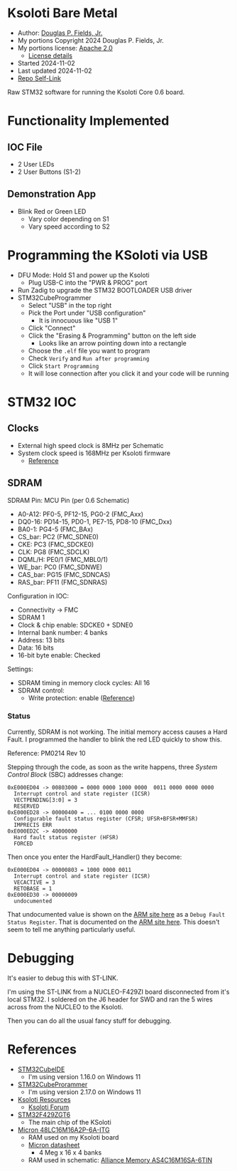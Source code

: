 # Ksoloti Bare Metal

* Author: [Douglas P. Fields, Jr.](mailto:symbolics@lisp.engineer)
* My portions Copyright 2024 Douglas P. Fields, Jr.
* My portions license: [Apache 2.0](LICENSE-2.0.txt)
  * [License details](https://www.apache.org/licenses/LICENSE-2.0)
* Started 2024-11-02
* Last updated 2024-11-02
* [Repo Self-Link](https://github.com/LispEngineer/ksoloti_raw_1)

Raw STM32 software for running the Ksoloti Core 0.6 board.


# Functionality Implemented

## IOC File

* 2 User LEDs
* 2 User Buttons (S1-2)

## Demonstration App

* Blink Red or Green LED
  * Vary color depending on S1
  * Vary speed according to S2


# Programming the KSoloti via USB

* DFU Mode: Hold S1 and power up the Ksoloti
  * Plug USB-C into the "PWR & PROG" port
* Run Zadig to upgrade the STM32 BOOTLOADER USB driver
* STM32CubeProgrammer
  * Select "USB" in the top right
  * Pick the Port under "USB configuration"
    * It is innocuous like "USB 1"
  * Click "Connect"
  * Click the "Erasing & Programming" button on the left side
    * Looks like an arrow pointing down into a rectangle
  * Choose the `.elf` file you want to program
  * Check `Verify` and `Run after programming`
  * Click `Start Programming`
  * It will lose connection after you click it and your code will be running


# STM32 IOC

## Clocks

* External high speed clock is 8MHz per Schematic
* System clock speed is 168MHz per Ksoloti firmware
  * [Reference](https://github.com/ksoloti/ksoloti/blob/master/firmware/stm32f4xx_hal_conf.h#L131)

## SDRAM

SDRAM Pin: MCU Pin (per 0.6 Schematic)
* A0-A12: PF0-5, PF12-15, PG0-2 (FMC_Axx)
* DQ0-16: PD14-15, PD0-1, PE7-15, PD8-10 (FMC_Dxx)
* BA0-1: PG4-5 (FMC_BAx)
* CS_bar: PC2 (FMC_SDNE0)
* CKE: PC3 (FMC_SDCKE0)
* CLK: PG8 (FMC_SDCLK)
* DQML/H: PE0/1 (FMC_MBL0/1)
* WE_bar: PC0 (FMC_SDNWE)
* CAS_bar: PG15 (FMC_SDNCAS)
* RAS_bar: PF11 (FMC_SDNRAS)

Configuration in IOC:
* Connectivity -> FMC
* SDRAM 1
* Clock & chip enable: SDCKE0 + SDNE0
* Internal bank number: 4 banks
* Address: 13 bits
* Data: 16 bits
* 16-bit byte enable: Checked

Settings:
* SDRAM timing in memory clock cycles: All 16
* SDRAM control:
  * Write protection: enable ([Reference](https://github.com/ksoloti/ksoloti/blob/c6305dd5c92fde1ad0d5dcc49afcf5de4b7e3a58/firmware/stm32f4xx_fmc.c#L932))

### Status

Currently, SDRAM is not working. The initial memory access causes a
Hard Fault. I programmed the handler to blink the red LED quickly
to show this.

Reference: PM0214 Rev 10

Stepping through the code, as soon as the write happens,
three *System Control Block* (SBC) addresses change:
```
0xE000ED04 -> 00803000 = 0000 0000 1000 0000  0011 0000 0000 0000
  Interrupt control and state register (ICSR)
  VECTPENDING[3:0] = 3
  RESERVED
0xE000ED28 -> 00000400 = ... 0100 0000 0000
  Configurable fault status register (CFSR; UFSR+BFSR+MMFSR)
  IMPRECIS ERR
0xE000ED2C -> 40000000
  Hard fault status register (HFSR)
  FORCED
```

Then once you enter the HardFault_Handler() they become:
```
0xE000ED04 -> 00000803 = 1000 0000 0011
  Interrupt control and state register (ICSR)
  VECACTIVE = 3
  RETOBASE = 1
0xE000ED30 -> 00000009
  undocumented
```

That undocumented value is shown on the
[ARM site here](https://developer.arm.com/documentation/ddi0439/b/Debug/About-debug/Debug-register-summary)
as a `Debug Fault Status Register`. That is documented
on the [ARM site here](https://developer.arm.com/documentation/ddi0403/d/Debug-Architecture/ARMv7-M-Debug/Debug-register-support-in-the-SCS/Debug-Fault-Status-Register--DFSR?lang=en).
This doesn't seem to tell me anything particularly useful.


# Debugging

It's easier to debug this with ST-LINK.

I'm using the ST-LINK from a NUCLEO-F429ZI board disconnected
from it's local STM32. I soldered on the J6 header for SWD
and ran the 5 wires across from the NUCLEO to the Ksoloti.

Then you can do all the usual fancy stuff for debugging.


# References

* [STM32CubeIDE](TODO)
  * I'm using version 1.16.0 on Windows 11
* [STM32CubeProrammer](TODO)
  * I'm using version 2.17.0 on Windows 11
* [Ksoloti Resources](https://ksoloti.github.io/5-resources.html)
  * [Ksoloti Forum](https://ksoloti.discourse.group/)
* [STM32F429ZGT6](TODO)
  * The main chip of the KSoloti
* [Micron 48LC16M16A2P-6A-ITG](https://www.mouser.com/ProductDetail/Micron/MT48LC16M16A2P-6A-ITG?qs=rrS6PyfT74cSkrp4%2FxS6cg%3D%3D)
  * RAM used on my Ksoloti board
  * [Micron datasheet](https://www.micron.com/products/memory/dram-components/sdram/part-catalog/part-detail/mt48lc16m16a2p-6a-it-g)
    * 4 Meg x 16 x 4 banks
  * RAM used in schematic: [Alliance Memory AS4C16M16SA-6TIN](https://www.mouser.com/ProductDetail/Alliance-Memory/AS4C16M16SA-6TIN?qs=os3kWr9Y3%252BBqt2XJGYJjwg%3D%3D&utm_id=21520790617&gad_source=1)